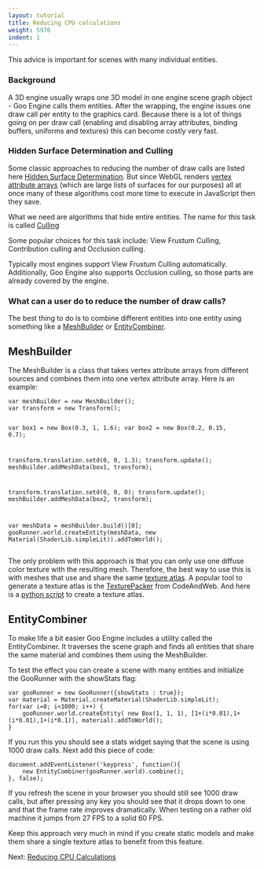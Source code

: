 ```yaml
---
layout: tutorial
title: Reducing CPU calculations
weight: 5970
indent: 1
---
```


This advice is important for scenes with many individual entities.
<h3>Background</h3>
A 3D engine usually wraps one 3D model in one engine scene graph object - Goo Engine calls them entities. After the wrapping, the engine issues one draw call per entity to the graphics card. Because there is a lot of things going on per draw call (enabling and disabling array attributes, binding buffers, uniforms and textures) this can become costly very fast.
<h3>Hidden Surface Determination and Culling</h3>
Some classic approaches to reducing the number of draw calls are listed here <a href="//en.wikipedia.org/wiki/Hidden_surface_determination">Hidden Surface Determination</a>. But since WebGL renders <a href="//www.opengl.org/wiki/Vertex_Attribute">vertex attribute arrays</a> (which are large lists of surfaces for our purposes) all at once many of these algorithms cost more time to execute in JavaScript then they save.

What we need are algorithms that hide entire entities. The name for this task is called <a href="//en.wikipedia.org/wiki/Hidden_surface_determination#Culling_and_Visible_Surface_Determination_.28VSD.29">Culling</a>

Some popular choices for this task include: View Frustum Culling, Contribution culling and Occlusion culling.

Typically most engines support View Frustum Culling automatically. Additionally, Goo Engine also supports Occlusion culling, so those parts are already covered by the engine.
<h3>What can a user do to reduce the number of draw calls?</h3>
The best thing to do is to combine different entities into one entity using something like a <a href="//code.gooengine.com/latest/docs/MeshBuilder.html">MeshBuilder</a> or <a href="//code.gooengine.com/latest/docs/EntityCombiner.html">EntityCombiner</a>.
<h2>MeshBuilder</h2>
The MeshBuilder is a class that takes vertex attribute arrays from different sources and combines them into one vertex attribute array. Here is an example:
<pre><code>var meshBuilder = new MeshBuilder();
var transform = new Transform();

var box1 = new Box(0.3, 1, 1.6);
var box2 = new Box(0.2, 0.15, 0.7);

transform.translation.setd(0, 0, 1.3);
transform.update();
meshBuilder.addMeshData(box1, transform);

transform.translation.setd(0, 0, 0);
transform.update();
meshBuilder.addMeshData(box2, transform);

var meshData = meshBuilder.build()[0];
gooRunner.world.createEntity(meshData, new Material(ShaderLib.simpleLit)).addToWorld();
</code></pre>
The only problem with this approach is that you can only use one diffuse color texture with the resulting mesh. Therefore, the best way to use this is with meshes that use and share the same <a href="//en.wikipedia.org/wiki/Texture_atlas">texture atlas</a>.
A popular tool to generate a texture atlas is the <a href="//www.codeandweb.com/texturepacker">TexturePacker</a> from CodeAndWeb.
And here is a <a href="http://blog.kalio.net/post/31067884387/yet-another-texture-atlas-packer">python script</a> to create a texture atlas.
<h2>EntityCombiner</h2>
To make life a bit easier Goo Engine includes a utility called the EntityCombiner. It traverses the scene graph and finds all entities that share the same material and combines them using the MeshBuilder.

To test the effect you can create a scene with many entities and initialize the GooRunner with the showStats flag:
<pre><code>var gooRunner = new GooRunner({showStats : true});
var material = Material.createMaterial(ShaderLib.simpleLit);
for(var i=0; i&lt;1000; i++) {
    gooRunner.world.createEntity( new Box(1, 1, 1), [1+(i*0.01),1+(i*0.01),1+(i*0.1)], material).addToWorld();
}
</code></pre>
If you run this you should see a stats widget saying that the scene is using 1000 draw calls. Next add this piece of code:
<pre><code>document.addEventListener('keypress', function(){
    new EntityCombiner(gooRunner.world).combine();
}, false);
</code></pre>
If you refresh the scene in your browser you should still see 1000 draw calls, but after pressing any key you should see that it drops down to one and that the frame rate improves dramatically. When testing on a rather old machine it jumps from 27 FPS to a solid 60 FPS.

Keep this approach very much in mind if you create static models and make them share a single texture atlas to benefit from this feature.

Next: <a href="../reducing-cpu-calculations/">Reducing CPU Calculations</a>